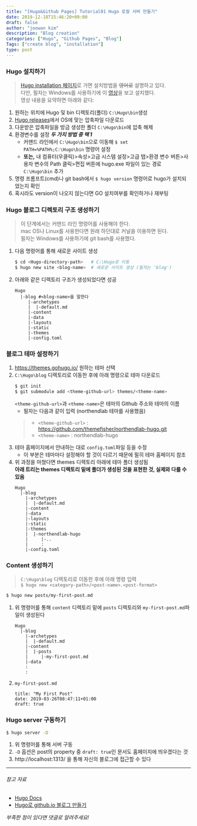 ```yaml
---
title: "[Hugo&Github Pages] Tutorial01 Hugo 로컬 서버 만들기"
date: 2019-12-18T15:46:20+09:00
draft: false
author: "joowan kim"
description: "Blog creation"
categories: ["Hugo", "Github Pages", "Blog"]
Tags: ["create blog", "installation"]
type: post
---
```


### Hugo 설치하기
> [Hugo installation 페이지](https://gohugo.io/getting-started/installing/)로 가면 설치방법을 ~~영어로~~ 설명하고 있다.  
> 다만, 필자는 Windows를 사용하기에 이 [영상](https://www.youtube.com/watch?v=G7umPCU-8xc&feature=emb_logo)을 보고 설치했다.  
> 영상 내용을 요약하면 아래와 같다:

1. 원하는 위치에 Hugo 및 bin 디렉토리(폴더) `C:\Hugo\bin`생성
1. [Hugo releases](https://github.com/gohugoio/hugo/releases)에서 OS에 맞는 압축파일 다운로드
1. 다운받은 압축파일을 방금 생성한 폴더 `C:\Hugo\bin`에 압축 해제
1. 환경변수를 설정 __*두 가지 방법 중 택 1*__
    * 커맨드 라인에서 `C:\Hugo\bin`으로 이동해 `$ set PATH=%PATH%;C:\Hugo\bin` 명령어 설정
    * **또는,** 내 컴퓨터(우클릭)>속성>고급 시스템 설정>고급 탭>환경 변수 버튼>사용자 변수의 Path 클릭>편집 버튼에 hugo.exe 파일이 있는 경로 `C:\Hugo\bin` 추가
1. 명령 프롬프트(cmd)나 git bash에서 `$ hugo version` 명령어로 hugo가 설치되었는지 확인
1. 혹시라도 version이 나오지 않는다면 GO 설치여부를 확인하거나 재부팅

### Hugo 블로그 디렉토리 구조 생성하기
> 이 단계에서는 커맨드 라인 명령어를 사용해야 한다.  
> mac OS나 Linux를 사용한다면 원래 하던대로 커널을 이용하면 된다.  
> 필자는 Windows를 사용하기에 git bash를 사용했다.
1. 다음 명령어를 통해 새로운 사이트 생성
    ```bash
    $ cd <Hugo-directory-path>   # C:\Hugo로 이동
    $ hugo new site <blog-name>  # 새로운 사이트 생성 (필자는 'blog')
    ```
1. 아래와 같은 디렉토리 구조가 생성되었다면 성공
    ```
    Hugo
      |-blog #<blog-name>을 말한다
         |-archetypes
         |  |-default.md
         |-content
         |-data
         |-layouts
         |-static
         |-themes
         |-config.toml
    ```

### 블로그 테마 설정하기
1. https://themes.gohugo.io/ 원하는 테마 선택
1. `C:\Hugo\blog` 디렉토리로 이동한 후에 아래 명령으로 테마 다운로드
    ```bash
    $ git init
    $ git submodule add <theme-github-url> themes/<theme-name>
    ```
    `<theme-github-url>`과 `<theme-name>`은 테마의 Github 주소와 테마의 이름
    * 필자는 다음과 같이 입력 (northendlab 테마를 사용했음)
    > * `<theme-github-url>` : https://github.com/themefisher/northendlab-hugo.git  
    > * `<theme-name>`       : northendlab-hugo
1. 테마 홈페이지에서 안내하는 대로 `config.toml`파일 등을 수정
    * 이 부분은 테마마다 설정해야 할 것이 다르기 때문에 필히 테마 홈페이지 참조
1. 위 과정을 마쳤다면 themes 디렉토리 아래에 테마 폴더 생성됨  
   **아래 트리는 themes 디렉토리 밑에 폴더가 생성된 것을 표현한 것, 실제와 다를 수 있음**
    ```
    Hugo
      |-blog
        |-archetypes
        |  |-default.md
        |-content
        |-data
        |-layouts
        |-static
        |-themes
        |  |-northendlab-hugo
        |     |-..
        |     :  
        |-config.toml
    ```
### Content 생성하기
> `C:\Hugo\blog` 디렉토리로 이동한 후에 아래 명령 입력  
> `$ hugo new <category-path>/<post-name>.<post-format>`
```bash
$ hugo new posts/my-first-post.md
```
1. 위 명령어를 통해 `content` 디렉토리 밑에 `posts` 디렉토리와 `my-first-post.md`파일이 생성된다
    ```
    Hugo
      |-blog
        |-archetypes
        |  |-default.md
        |-content
        |  |-posts
        |     |-my-first-post.md
        |-data
        :
        :
    ```
1. `my-first-post.md`
    ```
    title: "My First Post"
    date: 2019-03-26T08:47:11+01:00
    draft: true
    ```
### Hugo server 구동하기
```bash
$ hugo server -D
```
1. 위 명령어를 통해 서버 구동
1. `-D` 옵션은 post의 property 중 `draft: true`인 문서도 홈페이지에 띄우겠다는 것
1. http://localhost:1313/ 을 통해 자신의 블로그에 접근할 수 있다

---
###### 참고 자료
- [Hugo Docs](https://gohugo.io/getting-started/quick-start/)  
- [Hugo로 github.io 블로그 만들기](https://github.com/Integerous/Integerous.github.io)

*부족한 점이 있다면 댓글로 알려주세요!*